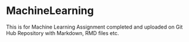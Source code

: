 # MachineLearning

This is for Machine Learning Assignment completed and uploaded on Git Hub Repository with Markdown, RMD files etc.
